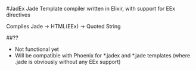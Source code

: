 #JadEx
Jade Template compiler written in Elixir, with support for EEx directives

Compiles Jade -> HTML(EEx) -> Quoted String

##??
 - Not functional yet
 - Will be compatible with Phoenix for *.jadex and *.jade templates (where .jade is obviously without any EEx support)
